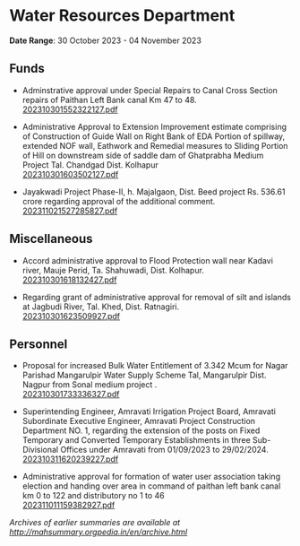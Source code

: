 # Water Resources Department

**Date Range**: 30 October 2023 - 04 November 2023


## Funds
- Adminstrative approval under Special Repairs to Canal Cross Section repairs of Paithan Left Bank canal Km 47 to 48.\
  [202310301552322127.pdf](https://gr.maharashtra.gov.in/Site/Upload/Government%20Resolutions/English/202310301552322127.pdf)

- Administrative Approval to Extension Improvement estimate comprising of Construction of Guide Wall on Right Bank of EDA Portion of spillway, extended NOF wall, Eathwork and Remedial measures to Sliding Portion of Hill on downstream side of saddle dam of Ghatprabha Medium Project Tal. Chandgad Dist. Kolhapur\
  [202310301603502127.pdf](https://gr.maharashtra.gov.in/Site/Upload/Government%20Resolutions/English/202310301603502127.pdf)

- Jayakwadi Project Phase-II, h. Majalgaon, Dist. Beed project Rs. 536.61 crore regarding approval of the additional comment.\
  [202311021527285827.pdf](https://gr.maharashtra.gov.in/Site/Upload/Government%20Resolutions/English/202311021527285827.pdf)

## Miscellaneous
- Accord administrative approval to Flood Protection wall near Kadavi river, Mauje Perid, Ta. Shahuwadi, Dist. Kolhapur.\
  [202310301618132427.pdf](https://gr.maharashtra.gov.in/Site/Upload/Government%20Resolutions/English/202310301618132427.pdf)

- Regarding grant of administrative approval for removal of silt and islands at Jagbudi River, Tal. Khed, Dist. Ratnagiri.\
  [202310301623509927.pdf](https://gr.maharashtra.gov.in/Site/Upload/Government%20Resolutions/English/202310301623509927.pdf)

## Personnel
- Proposal for increased Bulk Water Entitlement of 3.342 Mcum for Nagar Parishad Mangarulpir Water Supply Scheme Tal, Mangarulpir Dist. Nagpur from Sonal medium project .\
  [202310301733336327.pdf](https://gr.maharashtra.gov.in/Site/Upload/Government%20Resolutions/English/202310301733336327.pdf)

- Superintending Engineer, Amravati Irrigation Project Board, Amravati Subordinate Executive Engineer, Amravati Project Construction Department NO. 1, regarding the extension of the posts on Fixed Temporary and Converted Temporary Establishments in three Sub-Divisional Offices under Amravati from 01/09/2023 to 29/02/2024.\
  [202310311620239227.pdf](https://gr.maharashtra.gov.in/Site/Upload/Government%20Resolutions/English/202310311620239227.pdf)

- Administrative approval for formation of water user association taking election and handing over area in command of paithan left bank canal km 0 to 122 and distributory no 1 to 46\
  [202311011159382927.pdf](https://gr.maharashtra.gov.in/Site/Upload/Government%20Resolutions/English/202311011159382927.pdf)


*Archives of earlier summaries are available at http://mahsummary.orgpedia.in/en/archive.html*